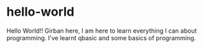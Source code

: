 # hello-world

Hello World!!
Girban here, I am here to learn everything I can about programming.
I've learnt qbasic and some basics of programming.
